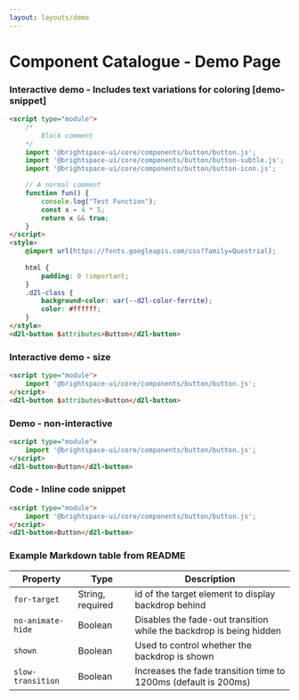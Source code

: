 ```yaml
---
layout: layouts/demo
---
```


# Component Catalogue - Demo Page

### Interactive demo - Includes text variations for coloring [demo-snippet]

<!-- docs: live demo name:d2l-button -->
```html
<script type="module">
	/*
		Block comment
	*/
	import '@brightspace-ui/core/components/button/button.js';
	import '@brightspace-ui/core/components/button/button-subtle.js';
	import '@brightspace-ui/core/components/button/button-icon.js';

	// A normal comment 
	function fun() {
		console.log("Test Function");
		const x = 4 * 5;
		return x && true;
	}
</script>
<style>
	@import url(https://fonts.googleapis.com/css?family=Questrial);
	
	html {
		padding: 0 !important;
	}
	.d2l-class {
		background-color: var(--d2l-color-ferrite);
		color: #ffffff;
	}
</style>
<d2l-button $attributes>Button</d2l-button>
```
### Interactive demo - size

<!-- docs: live demo
name:d2l-button
size:medium
defaults:{"disabled":true}
-->
```html
<script type="module">
	import '@brightspace-ui/core/components/button/button.js';
</script>
<d2l-button $attributes>Button</d2l-button>
```

### Demo - non-interactive

<!-- docs: demo -->
```html
<script type="module">
	import '@brightspace-ui/core/components/button/button.js';
</script>
<d2l-button>Button</d2l-button>
```

### Code - Inline code snippet

```html
<script type="module">
	import '@brightspace-ui/core/components/button/button.js';
</script>
<d2l-button>Button</d2l-button>
```

### Example Markdown table from README

| Property | Type | Description |
|---|---|---|
| `for-target` | String, required | id of the target element to display backdrop behind |
| `no-animate-hide` | Boolean | Disables the fade-out transition while the backdrop is being hidden |
| `shown` | Boolean | Used to control whether the backdrop is shown |
| `slow-transition` | Boolean | Increases the fade transition time to 1200ms (default is 200ms) |
